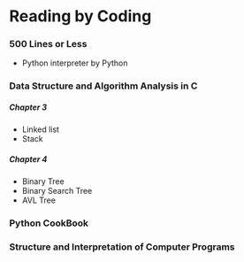 # Reading by Coding
### 500 Lines or Less
- Python interpreter by Python

### Data Structure and Algorithm Analysis in C
##### Chapter 3
- Linked list
- Stack
##### Chapter 4
- Binary Tree
- Binary Search Tree
- AVL Tree

### Python CookBook

### Structure and Interpretation of Computer Programs
